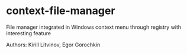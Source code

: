 # context-file-manager
File manager integrated in Windows context menu through registry with interesting feature

Authors: Kirill Litvinov, Egor Gorochkin
